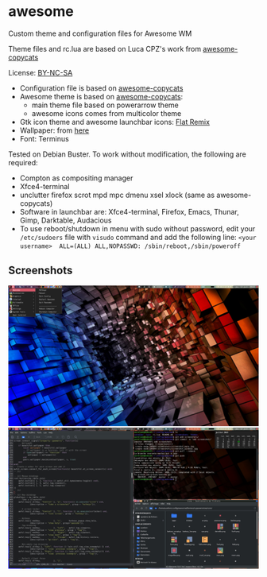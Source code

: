 # awesome
Custom theme and configuration files for Awesome WM

Theme files and rc.lua are based on Luca CPZ's work from [awesome-copycats](https://github.com/lcpz/awesome-copycats.git)

License: [BY-NC-SA](http://creativecommons.org/licenses/by-nc-sa/4.0)

* Configuration file is based on [awesome-copycats](https://github.com/lcpz/awesome-copycats.git)
* Awesome theme is based on [awesome-copycats](https://github.com/lcpz/awesome-copycats.git):
  * main theme file based on powerarrow theme
  * awesome icons comes from multicolor theme
* Gtk icon theme and awesome launchbar icons: [Flat Remix](https://github.com/daniruiz/flat-remix)
* Wallpaper: from [here](https://xshyfc.com/cool-wallpaper-3d.html/cool-wallpaper-3dwidescreen-cool-wallpaper-3d-1920x1200-high-resolution-pic-wpxh348799?lang=fr)
* Font: Terminus


Tested on Debian Buster. To work without modification, the following are required:
* Compton as compositing manager
* Xfce4-terminal
* unclutter firefox scrot mpd mpc dmenu xsel xlock (same as awesome-copycats)
* Software in launchbar are: Xfce4-terminal, Firefox, Emacs, Thunar, Gimp, Darktable, Audacious
* To use reboot/shutdown in menu with sudo without password, edit your `/etc/sudoers` file with `visudo` command and add the following line: `<your username>  ALL=(ALL) ALL,NOPASSWD: /sbin/reboot,/sbin/poweroff`

## Screenshots
![screenshot menu](/screenshots/screenshot_menu.jpg?raw=true "Background, widgets and menu")
![screenshot Emacs + Terminal + Thunar + calendar widget](/screenshots/screenshot_windows.jpg?raw=true "Emacs, terminal, thunar and calendar widget popup")